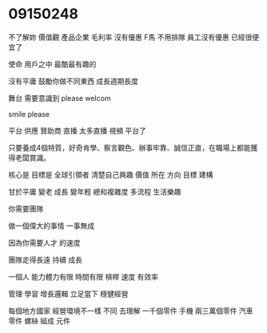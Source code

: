 # 09150248
不了解妳
價值觀
產品企業
毛利率
沒有優惠
F馬 不用排隊
員工沒有優惠
已經很便宜了

使命 用戶之中 最酷最有趣的

沒有平庸
鼓勵你做不同東西
成長週期長度

舞台
需要意識到
please welcom 

smile please

平台 供應 贊助商
直播
太多直播 視頻 平台了


只要養成4個特質，好奇肯學、察言觀色、辦事牢靠、誠信正直，在職場上都能獲得老闆賞識。

核心是 目標是 全球引領者 
清楚自己興趣 價值 所在
方向 目標
建構

甘於平庸 變老
成長 變年輕
總和複雜度
多流程
生活樂趣

你需要團隊

做一個偉大的事情
一事無成

因為你需要人才 的速度

團隊走得長遠
持續 成長

一個人 能力體力有限 時間有限
槓桿 速度 有效率

管理 學習
增長邏輯 立足當下
穩健經營

每個地方國家 經營環境不一樣 不同 去理解
一千個零件 手機
兩三萬個零件 汽車
零件 螺絲 組成 元件
